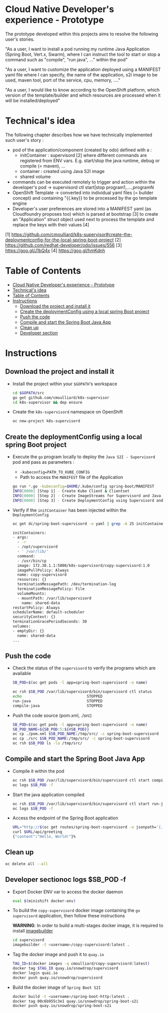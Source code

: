 # Cloud Native Developer's experience - Prototype

The prototype developed within this projects aims to resolve the following user's stories.

"As a user, I want to install a pod running my runtime Java Application (Spring Boot, Vert.x, Swarm), where I can instruct the tool to start or stop a command such as "compile", "run java", ..." within the pod"

"As a user, I want to customize the application deployed using a MANIFEST yaml file where I can specify, the name of the application, s2i image to be used, maven tool, port of the service, cpu, memory, ...."

"As a user, I would like to know according to the OpenShift platform, which version of the template/builder and which resources are processed when it will be installed/deployed"

# Technical's idea

The following chapter describes how we have technically implemented such user's story :

- pod of the application/component (created by odo) defined with a :
  - initContainer : supervisord [2] where different commands are registered from ENV vars. E.g. start/stop the java runtime, debug or compile (= maven), ... 
  - container : created using Java S2I image
  - shared volume 
- commands can be executed remotely to trigger and action within the developer's pod -> supervisord ctl start|stop program1,....,programN
- OpenShift Template -> converted into individual yaml files (= builder concept) and containing "{{.key}} to be processed by the go template engine
- Developer's user preferences are stored into a MANIFEST yaml (as Cloudfoundry proposes too) which is parsed at bootstrap [3] to create an "Application" struct object used next to process the template and replace the keys with their values [4]

[1] https://github.com/cmoulliard/k8s-supervisor#create-the-deploymentconfig-for-the-local-spring-boot-project
[2] https://github.com/redhat-developer/odo/issues/556
[3] https://goo.gl/J1bQ4x
[4] https://goo.gl/hmKdnh

# Table of Contents

   * [Cloud Native Developer's experience - Prototype](#cloud-native-developers-experience---prototype)
   * [Technical's idea](#technicals-idea)
   * [Table of Contents](#table-of-contents)
   * [Instructions](#instructions)
      * [Download the project and install it](#download-the-project-and-install-it)
      * [Create the deploymentConfig using a local spring Boot project](#create-the-deploymentconfig-using-a-local-spring-boot-project)
      * [Push the code](#push-the-code)
      * [Compile and start the Spring Boot Java App](#compile-and-start-the-spring-boot-java-app)
      * [Clean up](#clean-up)
      * [Developer section](#developer-section)
 
# Instructions

## Download the project and install it

- Install the project within your `$GOPATH`'s workspace
  ```bash
  cd $GOPATH/src
  go get github.com/cmoulliard/k8s-supervisor
  cd k8s-supervisor && dep ensure
  ```   

- Create the `k8s-supervisord` namespace on OpenShift
  ```bash
  oc new-project k8s-supervisord
  ```  

## Create the deploymentConfig using a local spring Boot project

- Execute the `go` program locally to deploy the `Java S2I - Supervisord` pod and pass as parameters :
  - `-kubeconfig=PATH_TO_KUBE_CONFIG` 
  - Path to access the `MANIFEST` file of the Application

  ```bash
  go run *.go -kubeconfig=$HOME/.kube/config spring-boot/MANIFEST
  INFO[0000] [Step 1] - Create Kube Client & Clientset    
  INFO[0000] [Step 2] - Create ImageStreams for Supervisord and Java S2I Image of SpringBoot 
  INFO[0000] [Step 3] - Create DeploymentConfig using Supervisord and Java S2I Image of SpringBoot 
  ```

- Verify if the `initContainer` has been injected within the `DeploymentConfig`

  ```bash
  oc get dc/spring-boot-supervisord -o yaml | grep -A 25 initContainer
  
  initContainers:
  - args:
    - -r
    - /opt/supervisord
    - ' /var/lib/'
    command:
    - /usr/bin/cp
    image: 172.30.1.1:5000/k8s-supervisord/copy-supervisord:1.0
    imagePullPolicy: Always
    name: copy-supervisord
    resources: {}
    terminationMessagePath: /dev/termination-log
    terminationMessagePolicy: File
    volumeMounts:
    - mountPath: /var/lib/supervisord
      name: shared-data
  restartPolicy: Always
  schedulerName: default-scheduler
  securityContext: {}
  terminationGracePeriodSeconds: 30
  volumes:
  - emptyDir: {}
    name: shared-data
  ...
  ```
  
## Push the code  
  
- Check the status of the `supervisord` to verify the programs which are available
  ```bash
  SB_POD=$(oc get pods -l app=spring-boot-supervisord -o name)

  oc rsh $SB_POD /var/lib/supervisord/bin/supervisord ctl status
  echo                             STOPPED   
  run-java                         STOPPED   
  compile-java                     STOPPED   
  ```  

- Push the code source (pom.xml, ./src)
  ```bash
  SB_POD=$(oc get pods -l app=spring-boot-supervisord -o name)
  SB_POD_NAME=${SB_POD:5:${#SB_POD}}
  oc cp ./pom.xml $SB_POD_NAME:/tmp/src/ -c spring-boot-supervisord
  oc cp ./src $SB_POD_NAME:/tmp/src/ -c spring-boot-supervisord
  oc rsh $SB_POD ls -la /tmp/src/
  
## Compile and start the Spring Boot Java App
  
- Compile it within the pod  
  ```bash
  oc rsh $SB_POD /var/lib/supervisord/bin/supervisord ctl start compile-java 
  oc logs $SB_POD -f 
  ```
  
- Start the java application compiled
  ```bash
  oc rsh $SB_POD /var/lib/supervisord/bin/supervisord ctl start run-java
  oc logs $SB_POD -f 
  ```
  
- Access the endpoint of the Spring Boot application 
  ```bash
  URL="http://$(oc get routes/spring-boot-supervisord -o jsonpath='{.spec.host}')"
  curl $URL/api/greeting
  {"content":"Hello, World!"}% 
  ``` 
  
## Clean up
  
  ```bash
  oc delete all --all
  ```  
    
## Developer sectionoc logs $SB_POD -f 

- Export Docker ENV var to access the docker daemon
  ```bash
  eval $(minishift docker-env)
  ```

- To build the `copy-supervisord` docker image containing the `go supervisord` application, then follow these instructions

  **WARNING**: In order to build a multi-stages docker image, it is required to install [imagebuilder](https://github.com/openshift/imagebuilder) 

  ```bash
  cd supervisord
  imagebuilder -t <username>/copy-supervisord:latest .
  ```
  
- Tag the docker image and push it to `quay.io`

  ```bash
  TAG_ID=$(docker images -q cmoulliard/copy-supervisord:latest)
  docker tag $TAG_ID quay.io/snowdrop/supervisord
  docker login quai.io
  docker push quay.io/snowdrop/supervisord
  ```
  
- Build the docker image of `Spring Boot S2I`
 
  ```bash
  docker build -t <username>/spring-boot-http:latest .
  docker tag 00c6b955c3e1 quay.io/snowdrop/spring-boot-s2i
  docker push quay.io/snowdrop/spring-boot-s2i
  ```    

